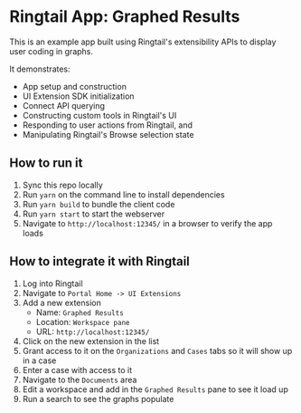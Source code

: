 # Ringtail App: Graphed Results
This is an example app built using Ringtail's extensibility APIs to display user coding in graphs.

It demonstrates:
- App setup and construction
- UI Extension SDK initialization
- Connect API querying
- Constructing custom tools in Ringtail's UI
- Responding to user actions from Ringtail, and
- Manipulating Ringtail's Browse selection state

## How to run it
1. Sync this repo locally
1. Run `yarn` on the command line to install dependencies
1. Run `yarn build` to bundle the client code
1. Run `yarn start` to start the webserver
1. Navigate to `http://localhost:12345/` in a browser to verify the app loads

## How to integrate it with Ringtail
1. Log into Ringtail
1. Navigate to `Portal Home -> UI Extensions`
1. Add a new extension
   - Name: `Graphed Results`
   - Location: `Workspace pane`
   - URL: `http://localhost:12345/`
1. Click on the new extension in the list
1. Grant access to it on the `Organizations` and `Cases` tabs so it will show up in a case
1. Enter a case with access to it
1. Navigate to the `Documents` area
1. Edit a workspace and add in the `Graphed Results` pane to see it load up
1. Run a search to see the graphs populate